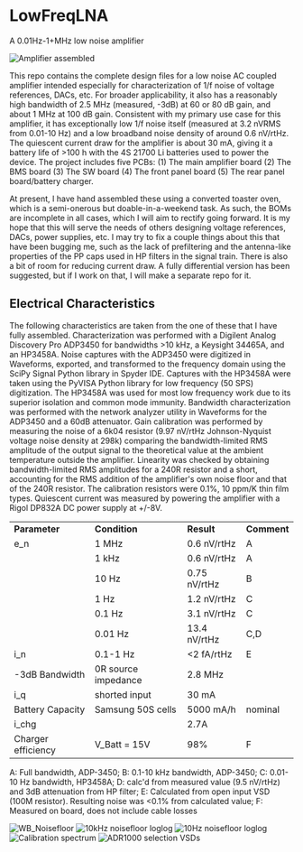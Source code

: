 # LowFreqLNA
A 0.01Hz-1+MHz low noise amplifier

![Amplifier assembled](https://github.com/curtisseizert/LowFreqLNA/assets/22351001/5cb4d507-83ab-44a3-b9a8-da4d0036aa29)


This repo contains the complete design files for a low noise AC coupled amplifier intended especially for characterization of 1/f noise of voltage references, DACs, etc. For broader applicability, it also has a reasonably high bandwidth of 2.5 MHz (measured, -3dB) at 60 or 80 dB gain, and about 1 MHz at 100 dB gain. Consistent with my primary use case for this amplifier, it has exceptionally low 1/f noise itself (measured at 3.2 nVRMS from 0.01-10 Hz) and a low broadband noise density of around 0.6 nV/rtHz. The quiescent current draw for the amplifier is about 30 mA, giving it a battery life of >100 h with the 4S 21700 Li batteries used to power the device. The project includes five PCBs:
(1) The main amplifier board
(2) The BMS board
(3) The SW board
(4) The front panel board
(5) The rear panel board/battery charger.

At present, I have hand assembled these using a converted toaster oven, which is a semi-onerous but doable-in-a-weekend task. As such, the BOMs are incomplete in all cases, which I will aim to rectify going forward. It is my hope that this will serve the needs of others designing voltage references, DACs, power supplies, etc. I may try to fix a couple things about this that have been bugging me, such as the lack of prefiltering and the antenna-like properties of the PP caps used in HP filters in the signal train. There is also a bit of room for reducing current draw. A fully differential version has been suggested, but if I work on that, I will make a separate repo for it.

Electrical Characteristics
--------------------------

The following characteristics are taken from the one of these that I have fully assembled. Characterization was performed with a Digilent Analog Discovery Pro ADP3450 for bandwidths >10 kHz, a Keysight 34465A, and an HP3458A. Noise captures with the ADP3450 were digitized in Waveforms, exported, and transformed to the frequency domain using the SciPy Signal Python library in Spyder IDE. Captures with the HP3458A were taken using the PyVISA Python library for low frequency (50 SPS) digitization. The HP3458A was used for most low frequency work due to its superior isolation and common mode immunity. Bandwidth characterization was performed with the network analyzer utility in Waveforms for the ADP3450 and a 60dB attenuator. Gain calibration was performed by measuring the noise of a 6k04 resistor (9.97 nV/rtHz Johnson-Nyquist voltage noise density at 298k) comparing the bandwidth-limited RMS amplitude of the output signal to the theoretical value at the ambient temperature outside the amplifier. Linearity was checked by obtaining bandwidth-limited RMS amplitudes for a 240R resistor and a short, accounting for the RMS addition of the amplifier's own noise floor and that of the 240R resistor. The calibration resistors were 0.1%, 10 ppm/K thin film types. Quiescent current was measured by powering the amplifier with a Rigol DP832A DC power supply at +/-8V.

<table>
  <tr><td><b>Parameter</td><td><b>Condition</td><td><b>Result</td><td><b>Comment</td></tr>
  <tr><td>e_n</td><td>1 MHz</td><td>0.6 nV/rtHz</td><td>A</td></tr>
  <tr><td> </td><td>1 kHz</td><td>0.6 nV/rtHz</td><td>A</td></tr>
  <tr><td> </td><td>10 Hz</td><td>0.75 nV/rtHz</td><td>B</td></tr>
  <tr><td> </td><td>1 Hz</td><td>1.2 nV/rtHz</td><td>C</td></tr>
  <tr><td> </td><td>0.1 Hz</td><td>3.1 nV/rtHz</td><td>C</td></tr>
  <tr><td> </td><td>0.01 Hz</td><td>13.4 nV/rtHz</td><td>C,D</td></tr>
  <tr><td>i_n</td><td>0.1-1 Hz</td><td><2 fA/rtHz</td><td>E</td></tr>
  <tr><td>-3dB Bandwidth</td><td>0R source impedance</td><td>2.8 MHz</td><td></td></tr>
  <tr><td>i_q</td><td>shorted input</td><td>30 mA</td><td></td></tr>
  <tr><td>Battery Capacity</td><td>Samsung 50S cells</td><td>5000 mA/h</td><td>nominal</td></tr>
  <tr><td>i_chg</td><td></td><td>2.7A</td><td></td></tr>
  <tr><td>Charger efficiency</td><td>V_Batt = 15V</td><td>98%</td><td>F</td></tr>
</table>

A: Full bandwidth, ADP-3450; B: 0.1-10 kHz bandwidth, ADP-3450; C: 0.01-10 Hz bandwidth, HP3458A; D: calc'd from measured value (9.5 nV/rtHz) and 3dB attenuation from HP filter; E: Calculated from open input VSD (100M resistor). Resulting noise was <0.1% from calculated value; F: Measured on board, does not include cable losses

![WB_Noisefloor](https://github.com/curtisseizert/LowFreqLNA/assets/22351001/6304908f-1c2c-4e94-bb2f-d1c79696a5cc)
![10kHz noisefloor loglog](https://github.com/curtisseizert/LowFreqLNA/assets/22351001/e9fd5cee-e98b-4792-a22c-dabd757939f8)
![10Hz noisefloor loglog](https://github.com/curtisseizert/LowFreqLNA/assets/22351001/554053f5-d099-43b1-b52d-b93f1d3d05b2)
![Calibration spectrum](https://github.com/curtisseizert/LowFreqLNA/assets/22351001/3797b6e6-a104-45f1-ae12-9feeeed68480)
![ADR1000 selection VSDs](https://github.com/curtisseizert/LowFreqLNA/assets/22351001/cc7fbcfa-f066-428e-9f77-fbd01bc140b9)




